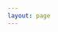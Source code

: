 ```yaml
---
layout: page
---
```


<script setup>
    if(!customElements.get('eox-map')) import("@eox/map");
    if(!customElements.get('eox-jsonform')) import("@eox/jsonform");
    import("@eox/map/dist/eox-map-advanced-layers-and-sources");
</script>
<style>
    .editor-wrapper {
        top: 50px!important;
    }
</style>
<ClientOnly>
    <eox-storytelling show-editor="open" style="overflow-y: auto;height: calc(100vh - 64px);" markdown="## Start your journey here!"></eox-storytelling>
</ClientOnly>
